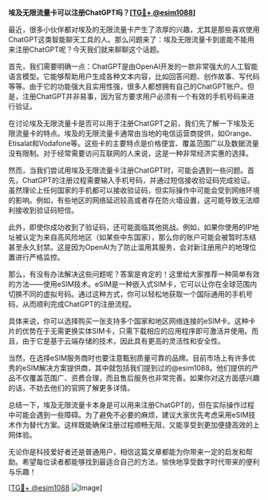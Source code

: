 **埃及无限流量卡可以注册ChatGPT吗？[[TG💪+ @esim1088](https://t.me/s/esim1088)]**

最近，很多小伙伴都对埃及的无限流量卡产生了浓厚的兴趣，尤其是那些喜欢使用ChatGPT这类智能聊天工具的人。那么问题来了：埃及无限流量卡到底能不能用来注册ChatGPT呢？今天我们就来聊聊这个话题。

首先，我们需要明确一点：ChatGPT是由OpenAI开发的一款非常强大的人工智能语言模型。它能够帮助用户生成各种文本内容，比如回答问题、创作故事、写代码等等。由于它的功能强大且实用性强，很多人都想拥有自己的ChatGPT账户。但是，注册ChatGPT并非易事，因为官方要求用户必须有一个有效的手机号码来进行验证。

在讨论埃及无限流量卡是否可以用于注册ChatGPT之前，我们先了解一下埃及无限流量卡的特点。埃及的无限流量卡通常由当地的电信运营商提供，如Orange、Etisalat和Vodafone等。这些卡的主要特点是价格便宜、覆盖范围广以及数据流量没有限制。对于经常需要访问互联网的人来说，这是一种非常经济实惠的选择。

然而，当我们尝试用埃及无限流量卡注册ChatGPT时，可能会遇到一些问题。首先，ChatGPT的注册过程需要输入手机号码，并通过短信接收验证码完成验证。虽然理论上任何国家的手机都可以接收验证码，但实际操作中可能会受到网络环境的影响。例如，有些地区的网络延迟较高或者存在防火墙设置，这可能导致无法顺利接收到验证码短信。

此外，即使你成功收到了验证码，还可能面临其他挑战。例如，如果你使用的IP地址被认定为来自高风险地区（如某些中东国家），那么你的账户可能会被暂时冻结甚至永久封禁。这是因为OpenAI为了防止滥用其服务，会对新注册用户的地理位置进行严格监控。

那么，有没有办法解决这些问题呢？答案是肯定的！这里给大家推荐一种简单有效的方法——使用eSIM技术。eSIM是一种嵌入式SIM卡，它可以让你在全球范围内切换不同的虚拟号码。通过这种方式，你可以轻松地获取一个国际通用的手机号码，从而顺利完成ChatGPT的注册流程。

具体来说，你可以选择购买一张支持多个国家和地区网络连接的eSIM卡。这种卡片的优势在于无需更换实体SIM卡，只需下载相应的应用程序即可激活并使用。而且，由于它是基于云端存储的技术，因此具有更高的灵活性和安全性。

当然，在选择eSIM服务商时也要注意甄别质量可靠的品牌。目前市场上有许多优秀的eSIM解决方案提供商，其中就包括我们提到过的@esim1088。他们提供的产品不仅覆盖范围广、资费合理，而且售后服务也非常完善。如果你对这方面感兴趣的话，不妨去他们的官网了解更多详情。

总结一下，埃及无限流量卡本身是可以用来注册ChatGPT的，但在实际操作过程中可能会遇到一些障碍。为了避免不必要的麻烦，建议大家优先考虑采用eSIM技术作为替代方案。这样既能确保注册过程顺畅无阻，又能享受到更加便捷高效的上网体验。

无论你是科技爱好者还是普通用户，相信这篇文章都能为你带来一定的启发和帮助。希望每位读者都能够找到最适合自己的方法，愉快地享受数字时代带来的便利与乐趣！

[[TG💪+ @esim1088](https://t.me/s/esim1088) ![Image](https://i.postimg.cc/4NQfJmqS/Snipaste-2025-05-13-00-14-12.png)]